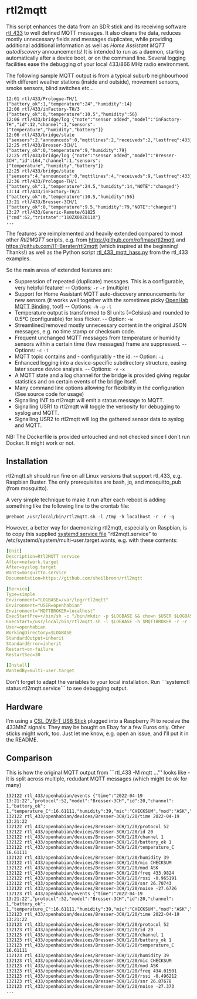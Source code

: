 # rtl2mqtt

This script enhances the data from an SDR stick and its receiving software [rtl_433](https://github.com/merbanan/rtl_433) to well defined MQTT messages.
It also cleans the data, reduces mostly unnecessary fields and messages duplicates, while providing additional additional information as well as *Home Assistant MQTT autodiscovery* announcements! It is intended to run as a daemon, starting automatically after a device boot, or on the command line. 
Several logging facilities ease the debugging of your local 433/866 MHz radio environment.

The following sample MQTT output is from a typical suburb neighbourhood with different weather stations (inside and outside), movement sensors, smoke sensors, blind switches etc...

```log
12:01 rtl/433/Prologue-TH/1 {"battery_ok":1,"temperature":24","humidity":14}
12:06 rtl/433/inFactory-TH/3 {"battery_ok":0,"temperature":10.5","humidity":56}
12:06 rtl/433/bridge/log {"note":"sensor added","model":"inFactory-TH","id":12,"channel":1,"sensors":["temperature","humidity","battery"]}
12:06 rtl/433/bridge/state {"sensors":2,"announceds":0,"mqttlines":2,"receiveds":2,"lastfreq":433}
12:25 rtl/433/Bresser-3CH/1 {"battery_ok":0,"temperature":9,"humidity":79}
12:25 rtl/433/bridge/log {"note":"sensor added","model":"Bresser-3CH","id":164,"channel":1,"sensors":["temperature","humidity","battery"]}
12:25 rtl/433/bridge/state {"sensors":4,"announceds":0,"mqttlines":4,"receiveds":9,"lastfreq":433}
12:36 rtl/433/Prologue-TH/1 {"battery_ok":1,"temperature":24.5,"humidity":14,"NOTE":"changed"}
13:14 rtl/433/inFactory-TH/3 {"battery_ok":0,"temperature":10.5,"humidity":56}
13:21 rtl/433/Bresser-3CH/1 {"battery_ok":0,"temperature":9.5,"humidity":79,"NOTE":"changed"}
13:27 rtl/433/Generic-Remote/61825 {"cmd":62,"tristate":"110ZX00Z011X"}
...
```

The features are reimplemented and heavily extended compared to most other *Rtl2MQTT* scripts, e.g. from https://github.com/roflmao/rtl2mqtt and https://github.com/IT-Berater/rtl2mqtt (which inspired at the beginning! Thanks!) as well as the 
Python script [rtl_433_mqtt_hass.py](https://github.com/merbanan/rtl_433/blob/master/examples/rtl_433_mqtt_hass.py) from the rtl_433 examples.

So the main areas of extended features are:

* Suppression of repeated (duplicate) messages. This is a configurable, very helpful feature! -- Options: `-r` `-r` (multiple)
* Support for Home Assistant MQTT auto-discovery announcements for new sensors (it works well together with the sometimes picky [OpenHab MQTT Binding](https://www.openhab.org/addons/bindings/mqtt.homeassistant), too!) -- Options: `-h` `-p` `-t`
* Temperature output is transformed to SI units (=Celsius) and rounded to 0.5°C (configurable) for less flicker. -- Option: `-w`
* Streamlined/removed mostly unnecessary content in the original JSON messages, e.g. no time stamp or checksum code.
* Frequent unchanged MQTT messages from temperature or humidity sensors within a certain time (few messages) frame are suppressed. -- Options: `-c` `-T`
* MQTT topic contains and - configurably - the id. -- Option: `-i`
* Enhanced logging into a device-specific subdirectory structure, easing later source device analysis. -- Options: `-v` `-x`
* A MQTT state and a log channel for the bridge is provided giving regular statistics and on certain events of the bridge itself.
* Many command line options allowing for flexibility in the configuration (See source code for usage)
* Signalling INT to rtl2mqtt will emit a status message to MQTT.
* Signalling USR1 to rtl2mqtt will toggle the verbosity for debugging to syslog and MQTT.
* Signalling USR2 to rtl2mqtt will log the gathered sensor data to syslog and MQTT.

NB: The Dockerfile is provided untouched and not checked since I don't run Docker. It might work or not.

## Installation

rtl2mqtt.sh should run fine on all Linux versions that support rtl_433, e.g. Raspbian Buster.
The only prerequisites are bash, jq, and mosquitto_pub (from mosquitto).

A very simple technique to make it run after each reboot is adding something like the following line to the crontab file:

```crontab
@reboot /usr/local/bin/rtl2mqtt.sh -l /tmp -h localhost -r -r -q
```

However, a better way for daemonizing rtl2mqtt, especially on Raspbian, is to copy this supplied [systemd service file](https://www.raspberrypi.org/documentation/linux/usage/systemd.md) "rtl2mqtt.service" to /etc/systemd/system/multi-user.target.wants, e.g. with these contents:

```YAML
[Unit]
Description=Rtl2MQTT service
After=network.target
After=syslog.target
Wants=mosquitto.service
Documentation=https://github.com/sheilbronn/rtl2mqtt

[Service]
Type=simple
Environment="LOGBASE=/var/log/rtl2mqtt"
Environment="USER=openhabian"
Environment="MQTTBROKER=localhost"
ExecStartPre=+/bin/sh -c "/bin/mkdir -p $LOGBASE && chown $USER $LOGBASE && logger $LOGBASE in place."
ExecStart=/usr/local/bin/rtl2mqtt.sh -l $LOGBASE -h $MQTTBROKER -r -r -q
User=openhabian
WorkingDirectory=$LOGBASE
StandardOutput=inherit
StandardError=inherit
Restart=on-failure
RestartSec=30

[Install]
WantedBy=multi-user.target
```

Don't forget to adapt the variables to your local installation. Run ```systemctl status rtl2mqtt.service´´´ to see debugging output.

## Hardware

I'm using a [CSL DVB-T USB Stick](https://www.amazon.de/CSL-Realtek-Chip-Fernbedienung-Antenne-Windows/dp/B00CIQKFAO) plugged into a Raspberry Pi to receive the 433MhZ signals. They may be bought on Ebay for a few Euros only. Other sticks might work, too. Just let me know, e.g. open an issue, and I'll put it in the README.

## Comparison

This is how the original MQTT output from ```rtl_433 -M mqtt ...''' looks like - it is split across multiple, redudant MQTT messages (which might be ok for many)
```log
132122 rtl_433/openhabian/events {"time":"2022-04-19 13:21:22","protocol":52,"model":"Bresser-3CH","id":20,"channel": 1,"battery_ok": 1,"temperature_C":16.61111,"humidity":39,"mic":"CHECKSUM","mod":"ASK","freq":433.9824,"rssi":-0.965191,"snr":26.70743,"noise":-27.6726}
132122 rtl_433/openhabian/devices/Bresser-3CH/1/20/time 2022-04-19 13:21:22
132122 rtl_433/openhabian/devices/Bresser-3CH/1/20/protocol 52
132122 rtl_433/openhabian/devices/Bresser-3CH/1/20/id 20
132122 rtl_433/openhabian/devices/Bresser-3CH/1/20/channel 1
132122 rtl_433/openhabian/devices/Bresser-3CH/1/20/battery_ok 1
132122 rtl_433/openhabian/devices/Bresser-3CH/1/20/temperature_C 16.61111
132122 rtl_433/openhabian/devices/Bresser-3CH/1/20/humidity 39
132122 rtl_433/openhabian/devices/Bresser-3CH/1/20/mic CHECKSUM
132122 rtl_433/openhabian/devices/Bresser-3CH/1/20/mod ASK
132122 rtl_433/openhabian/devices/Bresser-3CH/1/20/freq 433.9824
132122 rtl_433/openhabian/devices/Bresser-3CH/1/20/rssi -0.965191
132122 rtl_433/openhabian/devices/Bresser-3CH/1/20/snr 26.70743
132122 rtl_433/openhabian/devices/Bresser-3CH/1/20/noise -27.6726
132123 rtl_433/openhabian/events {"time":"2022-04-19 13:21:22","protocol":52,"model":"Bresser-3CH","id":20,"channel": 1,"battery_ok": 1,"temperature_C":16.61111,"humidity":39,"mic":"CHECKSUM","mod":"ASK","freq":434.01501,"rssi":-0.496212,"snr":26.87678,"noise":-27.373}
132123 rtl_433/openhabian/devices/Bresser-3CH/1/20/time 2022-04-19 13:21:22
132123 rtl_433/openhabian/devices/Bresser-3CH/1/20/protocol 52
132123 rtl_433/openhabian/devices/Bresser-3CH/1/20/id 20
132123 rtl_433/openhabian/devices/Bresser-3CH/1/20/channel 1
132123 rtl_433/openhabian/devices/Bresser-3CH/1/20/battery_ok 1
132123 rtl_433/openhabian/devices/Bresser-3CH/1/20/temperature_C 16.61111
132123 rtl_433/openhabian/devices/Bresser-3CH/1/20/humidity 39
132123 rtl_433/openhabian/devices/Bresser-3CH/1/20/mic CHECKSUM
132123 rtl_433/openhabian/devices/Bresser-3CH/1/20/mod ASK
132123 rtl_433/openhabian/devices/Bresser-3CH/1/20/freq 434.01501
132123 rtl_433/openhabian/devices/Bresser-3CH/1/20/rssi -0.496212
132123 rtl_433/openhabian/devices/Bresser-3CH/1/20/snr 26.87678
132123 rtl_433/openhabian/devices/Bresser-3CH/1/20/noise -27.373
...
```